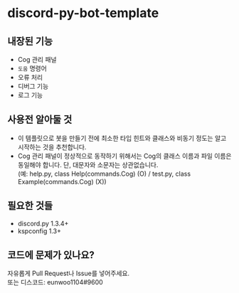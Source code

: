 # discord-py-bot-template
## 내장된 기능
- Cog 관리 패널
- `도움` 명령어
- 오류 처리
- 디버그 기능
- 로그 기능
## 사용전 알아둘 것
- 이 템플릿으로 봇을 만들기 전에 최소한 타입 힌트와 클래스와 비동기 정도는 알고 시작하는 것을 추천합니다.
- Cog 관리 패널이 정상적으로 동작하기 위해서는 Cog의 클래스 이름과 파일 이름은 동일해야 합니다. 단, 대문자와 소문자는 상관없습니다.  
(예: help.py, class Help(commands.Cog) (O) / test.py, class Example(commands.Cog) (X))
## 필요한 것들
- discord.py 1.3.4+
- kspconfig 1.3+
## 코드에 문제가 있나요?
자유롭게 Pull Request나 Issue를 넣어주세요.  
또는 디스코드: eunwoo1104#9600
